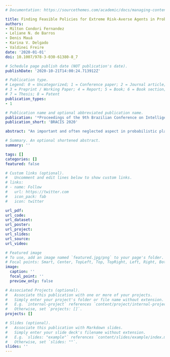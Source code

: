 ```yaml
---
# Documentation: https://sourcethemes.com/academic/docs/managing-content/

title: Finding Feasible Policies for Extreme Risk-Averse Agents in Probabilistic Planning
authors:
- Milton Condori Fernandez
- Leliane N. de Barros
- Denis Mauá
- Karina V. Delgado
- Valdinei Freire
date: '2020-01-01'
doi: 10.1007/978-3-030-61380-8_7

# Schedule page publish date (NOT publication's date).
publishDate: '2020-10-21T14:00:24.713912Z'

# Publication type.
# Legend: 0 = Uncategorized; 1 = Conference paper; 2 = Journal article;
# 3 = Preprint / Working Paper; 4 = Report; 5 = Book; 6 = Book section;
# 7 = Thesis; 8 = Patent
publication_types:
- 1

# Publication name and optional abbreviated publication name.
publication: '*Proceedings of the 9th Brazilian Conference on Intelligent Systems*'
publication_short: 'BRACIS 2020'

abstract: "An important and often neglected aspect in probabilistic planning is how to account for different attitudes towards risk in the process. In goal-driven problems, modeled as Shortest Stochastic Path (ssp) problems, risk arises from the uncertainties on future events and how they can lead to goal states. An ssp agent that minimizes the expected accumulated cost is considered a risk-neutral agent, while with a different optimization criterion it could choose between two extreme attitudes: risk-aversion or risk-prone. In this work we consider a Risk Sensitive ssp (called rs-ssp) that uses an expected exponential utility parameterized by the risk factor $\\backslashlambda$ that is used to define the agent's risk attitude. Moreover, a $\\backslashlambda$-value is feasible if it admits a policy with finite expected cost. There are several algorithms capable of determining an optimal policy for rs-ssp s when we fix a feasible value for $\\backslashlambda$. However, so far, there has been only one approach to find an extreme $\\backslashlambda$-feasible i.e., an extreme risk-averse policy. In this work we propose and compare new approaches to finding the extreme feasible $\\backslashlambda$ value for a given rs-ssp, and to return the corresponding extreme risk-averse policy. Experiments on three benchmark domains show that our proposals outperform previous approach, allowing the solution of larger problems."

# Summary. An optional shortened abstract.
summary: ''

tags: []
categories: []
featured: false

# Custom links (optional).
#   Uncomment and edit lines below to show custom links.
# links:
# - name: Follow
#   url: https://twitter.com
#   icon_pack: fab
#   icon: twitter

url_pdf:
url_code:
url_dataset:
url_poster:
url_project:
url_slides:
url_source:
url_video:

# Featured image
# To use, add an image named `featured.jpg/png` to your page's folder. 
# Focal points: Smart, Center, TopLeft, Top, TopRight, Left, Right, BottomLeft, Bottom, BottomRight.
image:
  caption: ''
  focal_point: ''
  preview_only: false

# Associated Projects (optional).
#   Associate this publication with one or more of your projects.
#   Simply enter your project's folder or file name without extension.
#   E.g. `internal-project` references `content/project/internal-project/index.md`.
#   Otherwise, set `projects: []`.
projects: []

# Slides (optional).
#   Associate this publication with Markdown slides.
#   Simply enter your slide deck's filename without extension.
#   E.g. `slides: "example"` references `content/slides/example/index.md`.
#   Otherwise, set `slides: ""`.
slides: ''
---
```

